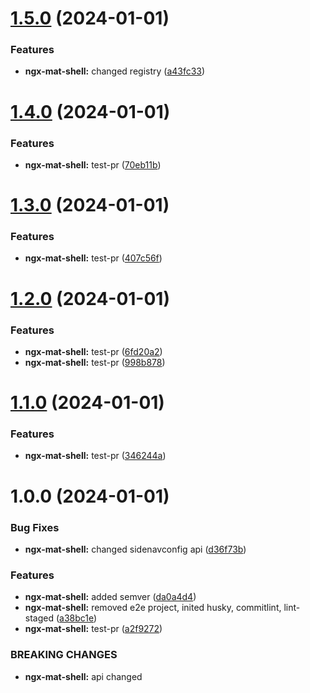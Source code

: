 # [1.5.0](https://github.com/projectbay/os-projectbay/compare/ngx-mat-shell-v1.4.0...ngx-mat-shell-v1.5.0) (2024-01-01)


### Features

* **ngx-mat-shell:** changed registry ([a43fc33](https://github.com/projectbay/os-projectbay/commit/a43fc33e93f545b7dda2da89f43d982cf55cee41))

# [1.4.0](https://github.com/projectbay/os-projectbay/compare/ngx-mat-shell-v1.3.0...ngx-mat-shell-v1.4.0) (2024-01-01)


### Features

* **ngx-mat-shell:** test-pr ([70eb11b](https://github.com/projectbay/os-projectbay/commit/70eb11b11c4d8700cf40fe3325ec54728c686c09))

# [1.3.0](https://github.com/projectbay/os-projectbay/compare/ngx-mat-shell-v1.2.0...ngx-mat-shell-v1.3.0) (2024-01-01)


### Features

* **ngx-mat-shell:** test-pr ([407c56f](https://github.com/projectbay/os-projectbay/commit/407c56fdc1d44ca439e7bba217a1496599dfc7ab))

# [1.2.0](https://github.com/projectbay/os-projectbay/compare/ngx-mat-shell-v1.1.0...ngx-mat-shell-v1.2.0) (2024-01-01)


### Features

* **ngx-mat-shell:** test-pr ([6fd20a2](https://github.com/projectbay/os-projectbay/commit/6fd20a2df5607c98774dea478a77c622f8252636))
* **ngx-mat-shell:** test-pr ([998b878](https://github.com/projectbay/os-projectbay/commit/998b878e8e6e79779e26913d92c21c6b241296ce))

# [1.1.0](https://github.com/projectbay/os-projectbay/compare/ngx-mat-shell-v1.0.0...ngx-mat-shell-v1.1.0) (2024-01-01)

### Features

- **ngx-mat-shell:** test-pr ([346244a](https://github.com/projectbay/os-projectbay/commit/346244af97f29a7eeb6b9545ad0fd12053249314))

# 1.0.0 (2024-01-01)

### Bug Fixes

- **ngx-mat-shell:** changed sidenavconfig api ([d36f73b](https://github.com/projectbay/os-projectbay/commit/d36f73b97af37f8461004e16e0ea1b910179ec60))

### Features

- **ngx-mat-shell:** added semver ([da0a4d4](https://github.com/projectbay/os-projectbay/commit/da0a4d411a7c4dfc602b892c4bde76b2c6c1c32f))
- **ngx-mat-shell:** removed e2e project, inited husky, commitlint, lint-staged ([a38bc1e](https://github.com/projectbay/os-projectbay/commit/a38bc1e70962d4b18161662c001c17e757296802))
- **ngx-mat-shell:** test-pr ([a2f9272](https://github.com/projectbay/os-projectbay/commit/a2f92725a91732e31a0a65ad1e84f594008bea96))

### BREAKING CHANGES

- **ngx-mat-shell:** api changed

